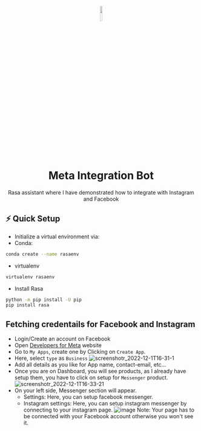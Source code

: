 <p align="center"><img src="./assets/bot.png" width="10%"></p>
<h1 align="center">Meta Integration Bot</h1>
<p align="center">Rasa assistant where I have demonstrated how to integrate with Instagram and Facebook</p>

## ⚡ Quick Setup
- Initialize a virtual environment via:
- Conda:
```bash
conda create --name rasaenv
```
- virtualenv
```bash
virtualenv rasaenv
```
- Install Rasa
```bash
python -m pip install -U pip
pip install rasa
```

## Fetching credentails for Facebook and Instagram
- Login/Create an account on Facebook
- Open [Developers for Meta](https://developers.facebook.com/) website
- Go to `My Apps`, create one by Clicking on `Create App`.
- Here, select `type` as `Business`
![screenshotr_2022-12-1T16-31-1](https://user-images.githubusercontent.com/57827233/205036319-d75dba9e-c19f-4d32-a71f-b41fba50ee3d.png)
- Add all details as you like for App name, contact-email, etc...
- Once you are on Dashboard, you will see products, as I already have setup them, you have to click on setup for `Messenger` product.
![screenshotr_2022-12-1T16-33-21](https://user-images.githubusercontent.com/57827233/205036767-2a4bf4d1-7f13-4648-8baa-3c07491e48e6.png)
- On your left side, Messenger section will appear.
  - Settings: Here, you can setup facebook messenger.
  - Instagram settings: Here, you can setup instagram messenger by connecting to your instagram page.
![image](https://user-images.githubusercontent.com/57827233/205037072-9d50e3fc-3581-4a05-b0ca-f8628798b7d0.png)
Note: Your page has to be connected with your Facebook account otherwise you won't see it.
